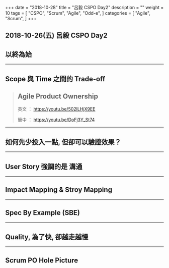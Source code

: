 +++
date = "2018-10-28"
title = "呂毅 CSPO Day2"
description = ""
weight = 10
tags = [
    "CSPO",
    "Scrum",
    "Agile",
    "Odd-e",
]
categories = [
    "Agile",
    "Scrum",
]
+++
## 2018-10-26(五) 呂毅 CSPO Day2

## 以終為始

---
## Scope 與 Time 之間的 Trade-off

> ## Agile Product Ownership
> 
> 英文 ： https://youtu.be/502ILHjX9EE
> 
> 簡中 ： https://youtu.be/DoFj3Y_St74

---
## 如何先少投入一點, 但卻可以驗證效果？

---
## User Story 強調的是 **溝通**

---
## Impact Mapping & Stroy Mapping

---
## Spec By Example (SBE)

---
## Quality, 為了快, 卻越走越慢

---
## Scrum PO Hole Picture 